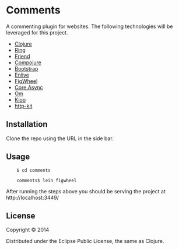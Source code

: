 # Comments

A commenting plugin for websites. The following technologies will be leveraged for this project.

* [Clojure](http://clojure.org/)
* [Ring](https://github.com/ring-clojure/ring/wiki)
* [Friend](https://github.com/cemerick/friend)
* [Compojure](https://github.com/weavejester/compojure/wiki)
* [Bootstrap](http://getbootstrap.com/getting-started/ )
* [Enlive](https://github.com/cgrand/enlive/wiki/_pages)
* [FigWheel](https://github.com/bhauman/lein-figwheel)
* [Core.Async](https://github.com/clojure/core.async)
* [Om](https://github.com/swannodette/om)
* [Kioo](https://github.com/ckirkendall/kioo)
* [http-kit](http://http-kit.org/)

## Installation

Clone the repo using the URL in the side bar.

## Usage

```
    $ cd comments
        
    comments$ lein figwheel

```

After running the steps above you should be serving the project at http://localhost:3449/

## License

Copyright © 2014

Distributed under the Eclipse Public License, the same as Clojure.
